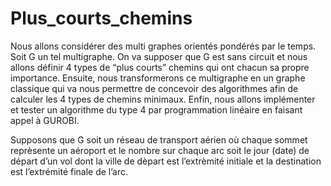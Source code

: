 # Plus_courts_chemins

Nous allons considérer des multi graphes orientés pondérés par le temps. Soit G un tel multigraphe.
On va supposer que G est sans circuit et nous allons définir 4 types de “plus courts” chemins qui ont
chacun sa propre importance. Ensuite, nous transformerons ce multigraphe en un graphe classique qui va
nous permettre de concevoir des algorithmes afin de calculer les 4 types de chemins minimaux. Enfin,
nous allons implémenter et tester un algorithme du type 4 par programmation linéaire en faisant appel à
GUROBI.

Supposons que G soit un réseau de transport aérien où chaque sommet
reprèsente un aéroport et le nombre sur chaque arc soit le jour (date) de départ d’un vol dont la
ville de dèpart est l’extrèmité initiale et la destination est l’extrémité finale de l’arc.
